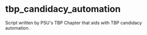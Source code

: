 # tbp_candidacy_automation
Script written by PSU's TBP Chapter that aids with TBP candidacy automation.
